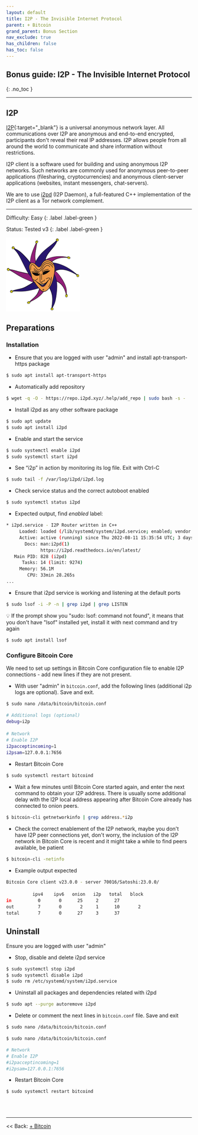 ```yaml
---
layout: default
title: I2P - The Invisible Internet Protocol
parent: + Bitcoin
grand_parent: Bonus Section
nav_exclude: true
has_children: false
has_toc: false
---
```


## Bonus guide: I2P - The Invisible Internet Protocol

{: .no_toc }

---

## I2P

[I2P](https://geti2p.net/en/){:target="_blank"} is a universal anonymous network layer. All communications over I2P are anonymous and end-to-end encrypted, participants don't reveal their real IP addresses. I2P allows people from all around the world to communicate and share information without restrictions.

I2P client is a software used for building and using anonymous I2P networks. Such networks are commonly used for anonymous peer-to-peer applications (filesharing, cryptocurrencies) and anonymous client-server applications (websites, instant messengers, chat-servers).

We are to use [i2pd](https://i2pd.readthedocs.io/en/latest/) (I2P Daemon), a full-featured C++ implementation of the I2P client as a Tor network complement.

---

Difficulty: Easy
{: .label .label-green }

Status: Tested v3
{: .label .label-green }

![I2P](../../../images/i2pd.png)

## Preparations

### Installation

* Ensure that you are logged with user "admin" and install apt-transport-https package

```sh
$ sudo apt install apt-transport-https
```

* Automatically add repository

```sh
$ wget -q -O - https://repo.i2pd.xyz/.help/add_repo | sudo bash -s -
```

* Install i2pd as any other software package

```sh
$ sudo apt update
$ sudo apt install i2pd
```

* Enable and start the service

```sh
$ sudo systemctl enable i2pd
$ sudo systemctl start i2pd
```

* See “i2p” in action by monitoring its log file. Exit with Ctrl-C

```sh
$ sudo tail -f /var/log/i2pd/i2pd.log
```

* Check service status and the correct autoboot enabled

```sh
$ sudo systemctl status i2pd
```

* Expected output, find *enabled* label:

```sh
* i2pd.service - I2P Router written in C++
     Loaded: loaded (/lib/systemd/system/i2pd.service; enabled; vendor preset: enabled)
     Active: active (running) since Thu 2022-08-11 15:35:54 UTC; 3 days ago
       Docs: man:i2pd(1)
             https://i2pd.readthedocs.io/en/latest/
   Main PID: 828 (i2pd)
      Tasks: 14 (limit: 9274)
     Memory: 56.1M
        CPU: 33min 28.265s
...
```

* Ensure that i2pd service is working and listening at the default ports

```sh
$ sudo lsof -i -P -n | grep i2pd | grep LISTEN
```

💡 If the prompt show you "sudo: lsof: command not found", it means that you don't have "lsof" installed yet, install it with next command and try again

```sh
$ sudo apt install lsof
```

### Configure Bitcoin Core

We need to set up settings in Bitcoin Core configuration file to enable I2P connections - add new lines if they are not present.

* With user "admin" in `bitcoin.conf`, add the following lines (additional i2p logs are optional). Save and exit.

```sh
$ sudo nano /data/bitcoin/bitcoin.conf
```

```sh
# Additional logs (optional)
debug=i2p

# Network
# Enable I2P
i2pacceptincoming=1
i2psam=127.0.0.1:7656
```

* Restart Bitcoin Core

```sh
$ sudo systemctl restart bitcoind
```

* Wait a few minutes until Bitcoin Core started again, and enter the next command to obtain your I2P address. There is usually some additional delay with the I2P local address appearing after Bitcoin Core already has connected to onion peers.

```sh
$ bitcoin-cli getnetworkinfo | grep address.*i2p
```

* Check the correct enablement of the I2P network, maybe you don't have I2P peer connections yet, don't worry, the inclusion of the I2P network in Bitcoin Core is recent and it might take a while to find peers available, be patient

```sh
$ bitcoin-cli -netinfo
```

* Example output expected

```sh
Bitcoin Core client v23.0.0 - server 70016/Satoshi:23.0.0/

          ipv4    ipv6   onion   i2p   total   block
in          0       0      25     2      27
out         7       0       2     1      10       2
total       7       0      27     3      37
```

## Uninstall

Ensure you are logged with user "admin"

* Stop, disable and delete i2pd service

```sh
$ sudo systemctl stop i2pd
$ sudo systemctl disable i2pd
$ sudo rm /etc/systemd/system/i2pd.service
```

* Uninstall all packages and dependencies related with i2pd

```sh
$ sudo apt --purge autoremove i2pd
```

* Delete or comment the next lines in `bitcoin.conf` file. Save and exit

```sh
$ sudo nano /data/bitcoin/bitcoin.conf
```

```sh
$ sudo nano /data/bitcoin/bitcoin.conf
```

```sh
# Network
# Enable I2P
#i2pacceptincoming=1
#i2psam=127.0.0.1:7656
```

* Restart Bitcoin Core

```sh
$ sudo systemctl restart bitcoind
```

<br /><br />

---

<< Back: [+ Bitcoin](index.md)
